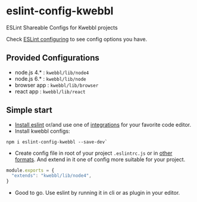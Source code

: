 # eslint-config-kwebbl
ESLint Shareable Configs for Kwebbl projects

Check [ESLint configuring](http://eslint.org/docs/user-guide/configuring) to see config options you have.

## Provided Configurations
  * node.js 4.* : `kwebbl/lib/node4`
  * node.js 6.* : `kwebbl/lib/node`
  * browser app : `kwebbl/lib/browser`
  * react app : `kwebbl/lib/react`

## Simple start
  * [Install eslint](https://www.npmjs.com/package/eslint#installation-and-usage) or/and use one of [integrations](http://eslint.org/docs/user-guide/integrations) for your favorite code editor.
  * Install kwebbl configs:
```
npm i eslint-config-kwebbl --save-dev`
```
  * Create config file in root of your project `.eslintrc.js` or in [other formats](http://eslint.org/docs/user-guide/configuring#configuration-file-formats). And extend in it one of config more suitable for your project.
```javascript
module.exports = {
  "extends": "kwebbl/lib/node4",
}
```
  * Good to go. Use eslint by running it in cli or as plugin in your editor.
